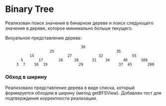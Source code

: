# Binary Tree

Реализован поиск значения в бинарном дереве и поиск следующего значения в дереве, которое минимально больше текущего.

Визуальное представление дерева:

                                      30
                        25                            35
               15               27            32             55
           5       17       26     28      31    34      40      108
         3  7    16  19              29                37  45       200

### Обход в ширину

Реализовано представление дерева в виде списка, который формируется обходом в ширину (метод getBFSView).
Добавлен тест для подтверждения корректности реализации.
 